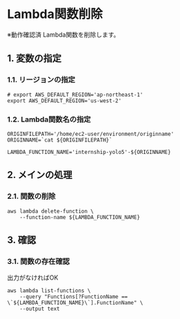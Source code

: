 <!-- omit in toc -->
# Lambda関数削除

※動作確認済
Lambda関数を削除します。

## 1. 変数の指定

### 1.1. リージョンの指定

    # export AWS_DEFAULT_REGION='ap-northeast-1'
    export AWS_DEFAULT_REGION='us-west-2'

### 1.2. Lambda関数名の指定

    ORIGINFILEPATH='/home/ec2-user/environment/originname'
    ORIGINNAME=`cat ${ORIGINFILEPATH}`

    LAMBDA_FUNCTION_NAME='internship-yolo5'-${ORIGINNAME}

## 2. メインの処理

### 2.1. 関数の削除

    aws lambda delete-function \
        --function-name ${LAMBDA_FUNCTION_NAME}

## 3. 確認

### 3.1. 関数の存在確認

出力がなければOK

    aws lambda list-functions \
        --query "Functions[?FunctionName == \`${LAMBDA_FUNCTION_NAME}\`].FunctionName" \
        --output text
